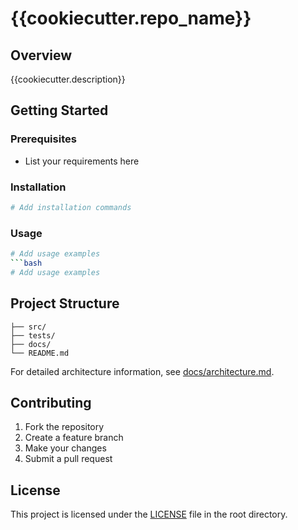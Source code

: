 # {{cookiecutter.repo_name}}

## Overview
{{cookiecutter.description}}

## Getting Started

### Prerequisites
- List your requirements here

### Installation
```bash
# Add installation commands
```

### Usage
```bash
# Add usage examples
```bash
# Add usage examples
```

## Project Structure
```
├── src/
├── tests/
├── docs/
└── README.md
```

For detailed architecture information, see [docs/architecture.md](docs/architecture.md).

## Contributing
1. Fork the repository
2. Create a feature branch
3. Make your changes
4. Submit a pull request

## License
This project is licensed under the [LICENSE](LICENSE) file in the root directory.